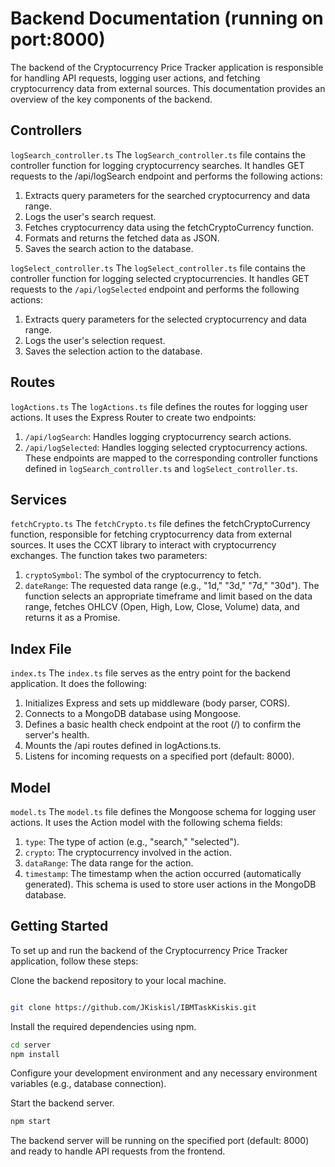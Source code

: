 # Backend Documentation (running on port:8000)

The backend of the Cryptocurrency Price Tracker application is responsible for handling API requests, logging user actions, and fetching cryptocurrency data from external sources. This documentation provides an overview of the key components of the backend.

## Controllers

`logSearch_controller.ts`
The `logSearch_controller.ts` file contains the controller function for logging cryptocurrency searches. It handles GET requests to the /api/logSearch endpoint and performs the following actions:

1.  Extracts query parameters for the searched cryptocurrency and data range.
2.  Logs the user's search request.
3.  Fetches cryptocurrency data using the fetchCryptoCurrency function.
4.  Formats and returns the fetched data as JSON.
5.  Saves the search action to the database.

`logSelect_controller.ts`
The `logSelect_controller.ts` file contains the controller function for logging selected cryptocurrencies. It handles GET requests to the `/api/logSelected` endpoint and performs the following actions:

1.  Extracts query parameters for the selected cryptocurrency and data range.
2.  Logs the user's selection request.
3.  Saves the selection action to the database.

## Routes

`logActions.ts`
The `logActions.ts` file defines the routes for logging user actions. It uses the Express Router to create two endpoints:

1.  `/api/logSearch`: Handles logging cryptocurrency search actions.
2.  `/api/logSelected`: Handles logging selected cryptocurrency actions.
    These endpoints are mapped to the corresponding controller functions defined in `logSearch_controller.ts` and `logSelect_controller.ts`.

## Services

`fetchCrypto.ts`
The `fetchCrypto.ts` file defines the fetchCryptoCurrency function, responsible for fetching cryptocurrency data from external sources. It uses the CCXT library to interact with cryptocurrency exchanges. The function takes two parameters:

1.  `cryptoSymbol`: The symbol of the cryptocurrency to fetch.
2.  `dateRange`: The requested data range (e.g., "1d," "3d," "7d," "30d").
    The function selects an appropriate timeframe and limit based on the data range, fetches OHLCV (Open, High, Low, Close, Volume) data, and returns it as a Promise.

## Index File

`index.ts`
The `index.ts` file serves as the entry point for the backend application. It does the following:

1.  Initializes Express and sets up middleware (body parser, CORS).
2.  Connects to a MongoDB database using Mongoose.
3.  Defines a basic health check endpoint at the root (/) to confirm the server's health.
4.  Mounts the /api routes defined in logActions.ts.
5.  Listens for incoming requests on a specified port (default: 8000).

## Model

`model.ts`
The `model.ts` file defines the Mongoose schema for logging user actions. It uses the Action model with the following schema fields:

1. `type`: The type of action (e.g., "search," "selected").
2. `crypto`: The cryptocurrency involved in the action.
3. `dataRange`: The data range for the action.
4. `timestamp`: The timestamp when the action occurred (automatically generated).
   This schema is used to store user actions in the MongoDB database.

## Getting Started

To set up and run the backend of the Cryptocurrency Price Tracker application, follow these steps:

Clone the backend repository to your local machine.

```bash

git clone https://github.com/JKiskisl/IBMTaskKiskis.git
```

Install the required dependencies using npm.

```bash
cd server
npm install
```

Configure your development environment and any necessary environment variables (e.g., database connection).

Start the backend server.

```bash
npm start
```

The backend server will be running on the specified port (default: 8000) and ready to handle API requests from the frontend.
